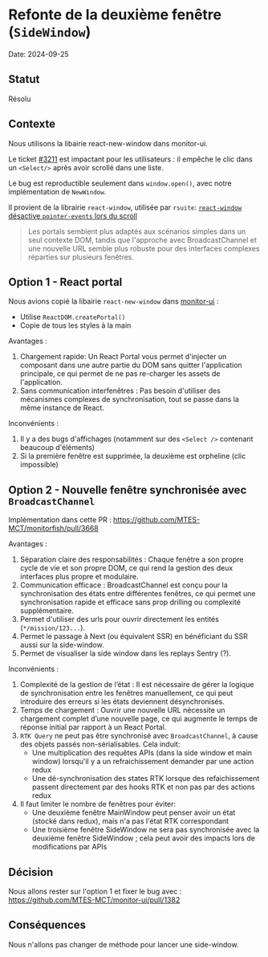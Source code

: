 # Refonte de la deuxième fenêtre (`SideWindow`)

Date: 2024-09-25

## Statut

Résolu

## Contexte

Nous utilisons la libairie react-new-window dans monitor-ui.

Le ticket [#3211](https://github.com/MTES-MCT/monitorfish/issues/3211) est impactant pour les utilisateurs : il empêche le clic dans un `<Select/>` après avoir scrollé dans une liste. 

Le bug est reproductible seulement dans `window.open()`, avec notre implémentation de `NewWindow`.

Il provient de la librairie `react-window`, utilisée par `rsuite`: [`react-window` désactive `pointer-events` lors du scroll](https://github.com/bvaughn/react-window/issues/128)

> Les portals semblent plus adaptés aux scénarios simples dans un seul contexte DOM, tandis que l'approche avec BroadcastChannel et une nouvelle URL semble plus robuste pour des interfaces complexes réparties sur plusieurs fenêtres.

## Option 1 - React portal

Nous avions copié la libairie `react-new-window` dans [monitor-ui](https://github.com/MTES-MCT/monitor-ui/blob/d1294389097d528637c481ada8ea9ad1514f2640/src/components/NewWindow.tsx#L44) :
- Utilise `ReactDOM.createPortal()`
- Copie de tous les styles à la main

Avantages :
1. Chargement rapide: Un React Portal vous permet d'injecter un composant dans une autre partie du DOM sans quitter l'application principale, ce qui permet de ne pas re-charger les assets de l'application.
2. Sans communication interfenêtres : Pas besoin d'utiliser des mécanismes complexes de synchronisation, tout se passe dans la même instance de React.

Inconvénients :
1. Il y a des bugs d'affichages (notamment sur des `<Select />` contenant beaucoup d'éléments) 
2. Si la première fenêtre est supprimée, la deuxième est orpheline (clic impossible)

## Option 2 - Nouvelle fenêtre synchronisée avec `BroadcastChannel`

Implémentation dans cette PR : https://github.com/MTES-MCT/monitorfish/pull/3668

Avantages :
1. Séparation claire des responsabilités : Chaque fenêtre a son propre cycle de vie et son propre DOM, ce qui rend la gestion des deux interfaces plus propre et modulaire.
2. Communication efficace : BroadcastChannel est conçu pour la synchronisation des états entre différentes fenêtres, ce qui permet une synchronisation rapide et efficace sans prop drilling ou complexité supplémentaire.
3. Permet d'utiliser des urls pour ouvrir directement les entités (`*/mission/123...`).
4. Permet le passage à Next (ou équivalent SSR) en bénéficiant du SSR aussi sur la side-window.
5. Permet de visualiser la side window dans les replays Sentry (?).

Inconvénients :
1. Complexité de la gestion de l’état : Il est nécessaire de gérer la logique de synchronisation entre les fenêtres manuellement, ce qui peut introduire des erreurs si les états deviennent désynchronisés.
2. Temps de chargement : Ouvrir une nouvelle URL nécessite un chargement complet d’une nouvelle page, ce qui augmente le temps de réponse initial par rapport à un React Portal.
3. `RTK Query` ne peut pas être synchronisé avec `BroadcastChannel`, à cause des objets passés non-sérialisables. Cela induit:
   - Une multiplication des requêtes APIs (dans la side window et main window) lorsqu'il y a un refraichissement demander par une action redux
   - Une dé-synchronisation des states RTK lorsque des refaichissement passent directement par des hooks RTK et non pas par des actions redux
4. Il faut limiter le nombre de fenêtres pour éviter:
   - Une deuxième fenêtre MainWindow peut penser avoir un état (stocké dans redux), mais n'a pas l'état RTK correspondant
   - Une troisième fenêtre SideWindow ne sera pas synchronisée avec la deuxième fenêtre SideWindow ; cela peut avoir des impacts lors de modifications par APIs 
  
## Décision

Nous allons rester sur l'option 1 et fixer le bug avec : https://github.com/MTES-MCT/monitor-ui/pull/1382

## Conséquences

Nous n'allons pas changer de méthode pour lancer une side-window.

